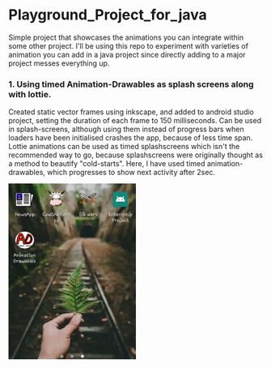 # Playground_Project_for_java
Simple project that showcases the animations you can integrate within some other project. 
I'll be using this repo to experiment with varieties of animation you can add in a java project since directly adding 
to a major project messes everything up.


### 1. Using timed Animation-Drawables as splash screens along with lottie.
Created static vector frames using inkscape, and added to android studio project, setting the duration of each frame to 150 milliseconds. Can be used in splash-screens, although using them instead of progress bars when loaders have been initialised crashes the app, because of less time span. Lottie animations can be used as timed splashscreens which isn't the recommended way to go, because splashscreens were originally thought as a method to beautify "cold-starts". Here, I have used timed animation-drawables, which progresses to show next activity after 2sec.

<img src="ezgif.com-crop(1).gif" height="50%" width="50%">

